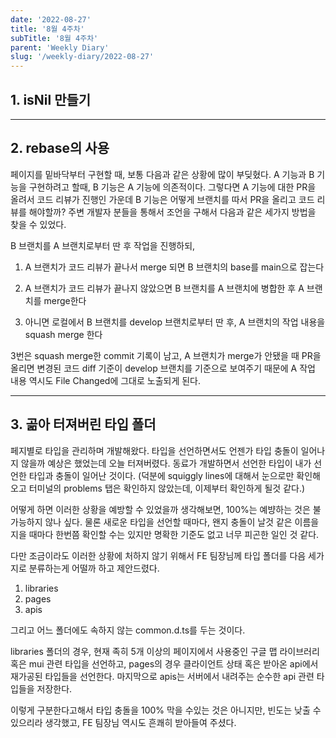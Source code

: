 ```yaml
---
date: '2022-08-27'
title: '8월 4주차'
subTitle: '8월 4주차'
parent: 'Weekly Diary'
slug: '/weekly-diary/2022-08-27'
---
```

## 1. isNil 만들기


-----

## 2. rebase의 사용
페이지를 밑바닥부터 구현할 때, 보통 다음과 같은 상황에 많이 부딪혔다. A 기능과 B 기능을 구현하려고 할때, B 기능은 A 기능에 의존적이다. 그렇다면 A 기능에 대한 PR을 올려서 코드 리뷰가 진행인 가운데 B 기능은 어떻게 브랜치를 따서 PR을 올리고 코드 리뷰를 해야할까? 주변 개발자 분들을 통해서 조언을 구해서 다음과 같은 세가지 방법을 찾을 수 있었다.

B 브랜치를 A 브랜치로부터 딴 후 작업을 진행하되,

1. A 브랜치가 코드 리뷰가 끝나서 merge 되면 B 브랜치의 base를 main으로 잡는다

2. A 브랜치가 코드 리뷰가 끝나지 않았으면 B 브랜치를 A 브랜치에 병합한 후 A 브랜치를 merge한다

3. 아니면 로컬에서 B 브랜치를 develop 브랜치로부터 딴 후, A 브랜치의 작업 내용을 squash merge 한다

3번은 squash merge한 commit 기록이 남고, A 브랜치가 merge가 안됐을 때 PR을 올리면 변경된 코드 diff 기준이 develop 브랜치를 기준으로 보여주기 때문에 A 작업 내용 역시도 File Changed에 그대로 노출되게 된다.

-----

## 3. 곪아 터져버린 타입 폴더
페지별로 타입을 관리하며 개발해왔다. 타입을 선언하면서도 언젠가 타입 충돌이 일어나지 않을까 예상은 했었는데 오늘 터져버렸다. 동료가 개발하면서 선언한 타입이 내가 선언한 타입과 충돌이 일어난 것이다. (덕분에 squiggly lines에 대해서 눈으로만 확인해오고 터미널의 problems 탭은 확인하지 않았는데, 이제부터 확인하게 될것 같다.)

어떻게 하면 이러한 상황을 예방할 수 있었을까 생각해보면, 100%는 예뱡하는 것은 불가능하지 않나 싶다. 물론 새로운 타입을 선언할 때마다, 왠지 충돌이 날것 같은 이름을 지을 때마다 한번쯤 확인할 수는 있지만 명확한 기준도 없고 너무 피곤한 일인 것 같다.

다만 조금이라도 이러한 상황에 처하지 않기 위해서 FE 팀장님께 타입 폴더를 다음 세가지로 분류하는게 어떨까 하고 제안드렸다.

1. libraries
2. pages
3. apis

그리고 어느 폴더에도 속하지 않는 common.d.ts를 두는 것이다.

libraries 폴더의 경우, 현재 족히 5개 이상의 페이지에서 사용중인 구글 맵 라이브러리 혹은 mui 관련 타입을 선언하고, pages의 경우 클라이언트 상태 혹은 받아온 api에서 재가공된 타입들을 선언한다. 마지막으로 apis는 서버에서 내려주는 순수한 api 관련 타입들을 저장한다.

이렇게 구분한다고해서 타입 충돌을 100% 막을 수있는 것은 아니지만, 빈도는 낮출 수 있으리라 생각했고, FE 팀장님 역시도 흔쾌히 받아들여 주셨다.